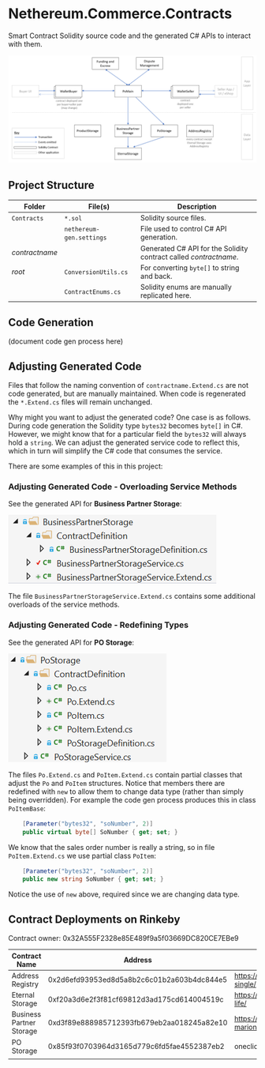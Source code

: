 # Nethereum.Commerce.Contracts
Smart Contract Solidity source code and the generated C# APIs to interact with them.

![Overview](contracts.png)

## Project Structure

| Folder | File(s) | Description |
|--|--|--|
| `Contracts` | `*.sol` | Solidity source files. |
|  | `nethereum-gen.settings` | File used to control C# API generation. |
| _contractname_ | | Generated C# API for the Solidity contract called _contractname_. |
| _root_ | `ConversionUtils.cs` | For converting `byte[]` to string and back. |
|  | `ContractEnums.cs` | Solidity enums are manually replicated here. | 

## Code Generation
(document code gen process here)

## Adjusting Generated Code
Files that follow the naming convention of `contractname.Extend.cs` are not code generated, but are manually maintained. When code is regenerated the `*.Extend.cs` files will remain unchanged.

Why might you want to adjust the generated code? One case is as follows. During code generation the Solidity type `bytes32` becomes `byte[]` in C#. However, we might know that for a particular field the `bytes32` will always hold a `string`. We can adjust the generated service code to reflect this, which in turn will simplify the C# code that consumes the service.

There are some examples of this in this project:

### Adjusting Generated Code - Overloading Service Methods
See the generated API for **Business Partner Storage**:

![Overview](contracts-folder-contents-bp.png)

The file `BusinessPartnerStorageService.Extend.cs` contains some additional overloads of the service methods.

### Adjusting Generated Code - Redefining Types
See the generated API for **PO Storage**:

![Overview](contracts-folder-contents-po.png)

The files `Po.Extend.cs` and `PoItem.Extend.cs` contain partial classes that adjust the `Po` and `PoItem` structures. Notice that members there are redefined with `new` to allow them to change data type (rather than simply being overridden). For example the code gen process produces this in class `PoItemBase`:

```csharp
    [Parameter("bytes32", "soNumber", 2)]
    public virtual byte[] SoNumber { get; set; }
```
We know that the sales order number is really a string, so in file `PoItem.Extend.cs` we use partial class `PoItem`:

```csharp
    [Parameter("bytes32", "soNumber", 2)]
    public new string SoNumber { get; set; }
```
Notice the use of `new` above, required since we are changing data type.

## Contract Deployments on Rinkeby

Contract owner: 0x32A555F2328e85E489f9a5f03669DC820CE7EBe9

| Contract Name | Address | Link to dApp | 
|--|--|--|
| Address Registry | 0x2d6efd93953ed8d5a8b2c6c01b2a603b4dc844e5 | https://oneclickdapp.com/giant-single/ |
| Eternal Storage | 0xf20a3d6e2f3f81cf69812d3ad175cd614004519c | https://oneclickdapp.com/tokyo-life/ |
| Business Partner Storage | 0xd3f89e888985712393fb679eb2aa018245a82e10 | https://oneclickdapp.com/spend-marion/ |
| PO Storage | 0x85f93f0703964d3165d779c6fd5fae4552387eb2 | oneclickdapp.com/peru-process |
|  |  |  |
